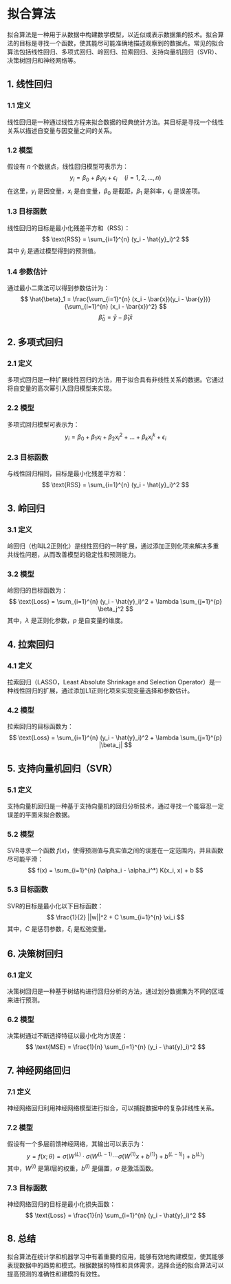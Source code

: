 # 拟合算法

拟合算法是一种用于从数据中构建数学模型，以近似或表示数据集的技术。拟合算法的目标是寻找一个函数，使其能尽可能准确地描述观察到的数据点。常见的拟合算法包括线性回归、多项式回归、岭回归、拉索回归、支持向量机回归（SVR）、决策树回归和神经网络等。

<!-- toc -->

## 1. 线性回归

### 1.1 定义

线性回归是一种通过线性方程来拟合数据的经典统计方法。其目标是寻找一个线性关系以描述自变量与因变量之间的关系。

### 1.2 模型

假设有 $n$ 个数据点，线性回归模型可表示为：
$$
y_i = \beta_0 + \beta_1 x_i + \epsilon_i \quad (i = 1, 2, \ldots, n)
$$
在这里，$y_i$ 是因变量，$x_i$ 是自变量，$\beta_0$ 是截距，$\beta_1$ 是斜率，$\epsilon_i$ 是误差项。

### 1.3 目标函数

线性回归的目标是最小化残差平方和（RSS）：
$$
\text{RSS} = \sum_{i=1}^{n} (y_i - \hat{y}_i)^2
$$
其中 $\hat{y}_i$ 是通过模型得到的预测值。

### 1.4 参数估计

通过最小二乘法可以得到参数估计为：
$$
\hat{\beta}_1 = \frac{\sum_{i=1}^{n} (x_i - \bar{x})(y_i - \bar{y})}{\sum_{i=1}^{n} (x_i - \bar{x})^2}
$$
$$
\hat{\beta}_0 = \bar{y} - \hat{\beta}_1 \bar{x}
$$

## 2. 多项式回归

### 2.1 定义

多项式回归是一种扩展线性回归的方法，用于拟合具有非线性关系的数据。它通过将自变量的高次幂引入回归模型来实现。

### 2.2 模型

多项式回归模型可表示为：
$$
y_i = \beta_0 + \beta_1 x_i + \beta_2 x_i^2 + \ldots + \beta_k x_i^k + \epsilon_i
$$

### 2.3 目标函数

与线性回归相同，目标是最小化残差平方和：
$$
\text{RSS} = \sum_{i=1}^{n} (y_i - \hat{y}_i)^2
$$

## 3. 岭回归

### 3.1 定义

岭回归（也叫L2正则化）是线性回归的一种扩展，通过添加正则化项来解决多重共线性问题，从而改善模型的稳定性和预测能力。

### 3.2 模型

岭回归的目标函数为：
$$
\text{Loss} = \sum_{i=1}^{n} (y_i - \hat{y}_i)^2 + \lambda \sum_{j=1}^{p} \beta_j^2
$$
其中，$\lambda$ 是正则化参数，$p$ 是自变量的维度。

## 4. 拉索回归

### 4.1 定义

拉索回归（LASSO，Least Absolute Shrinkage and Selection Operator）是一种线性回归的扩展，通过添加L1正则化项来实现变量选择和参数估计。

### 4.2 模型

拉索回归的目标函数为：
$$
\text{Loss} = \sum_{i=1}^{n} (y_i - \hat{y}_i)^2 + \lambda \sum_{j=1}^{p} |\beta_j|
$$

## 5. 支持向量机回归（SVR）

### 5.1 定义

支持向量机回归是一种基于支持向量机的回归分析技术，通过寻找一个能容忍一定误差的平面来拟合数据。

### 5.2 模型

SVR寻求一个函数 $f(x)$，使得预测值与真实值之间的误差在一定范围内，并且函数尽可能平滑：
$$
f(x) = \sum_{i=1}^{n} (\alpha_i - \alpha_i^*) K(x_i, x) + b
$$

### 5.3 目标函数

SVR的目标是最小化以下目标函数：
$$
\frac{1}{2} ||w||^2 + C \sum_{i=1}^{n} \xi_i
$$
其中，$C$ 是惩罚参数，$\xi_i$ 是松弛变量。

## 6. 决策树回归

### 6.1 定义

决策树回归是一种基于树结构进行回归分析的方法，通过划分数据集为不同的区域来进行预测。

### 6.2 模型

决策树通过不断选择特征以最小化均方误差：
$$
\text{MSE} = \frac{1}{n} \sum_{i=1}^{n} (y_i - \hat{y}_i)^2
$$

## 7. 神经网络回归

### 7.1 定义

神经网络回归利用神经网络模型进行拟合，可以捕捉数据中的复杂非线性关系。

### 7.2 模型

假设有一个多层前馈神经网络，其输出可以表示为：
$$
y = f(x; \theta) = \sigma(W^{(L)} \cdot \sigma(W^{(L-1)} \cdots \sigma(W^{(1)} x + b^{(1)}) + b^{(L-1)}) + b^{(L)})
$$
其中，$W^{(l)}$ 是第$l$层的权重，$b^{(l)}$ 是偏置，$\sigma$ 是激活函数。

### 7.3 目标函数

神经网络回归的目标是最小化损失函数：
$$
\text{Loss} = \frac{1}{n} \sum_{i=1}^{n} (y_i - \hat{y}_i)^2
$$

## 8. 总结

拟合算法在统计学和机器学习中有着重要的应用，能够有效地构建模型，使其能够表现数据中的趋势和模式。根据数据的特性和具体需求，选择合适的拟合算法可以提高预测的准确性和建模的有效性。

